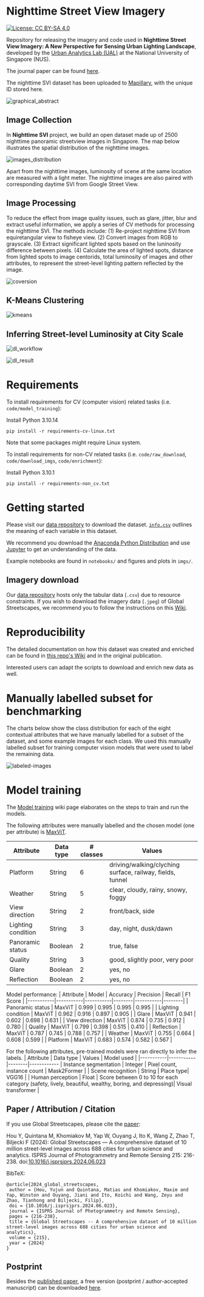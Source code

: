 # Nighttime Street View Imagery
[![License: CC BY-SA 4.0](https://licensebuttons.net/l/by-sa/4.0/80x15.png)](https://creativecommons.org/licenses/by-sa/4.0/)

Repository for releasing the imagery and code used in **Nighttime Street View Imagery: A New Perspective for Sensing Urban Lighting Landscape**, developed by the [Urban Analytics Lab (UAL)](https://ual.sg/) at the National University of Singapore (NUS).

<!-- You can read more about this project on [its website](https://ual.sg/project/global-streetscapes/) too. It includes an overview of the project together with the background, [paper](https://doi.org/10.1016/j.isprsjprs.2024.06.023), examples, FAQ, etc. --> 

The journal paper can be found [here](https://www-sciencedirect-com.libproxy1.nus.edu.sg/journal/sustainable-cities-and-society).

The nighttime SVI dataset has been uploaded to [Mapillary](https://www.mapillary.com/), with the unique ID stored here.
<!-- For users who have no access to Hugging Face, the dataset is also available on [Baidu Cloud Disk](https://pan.baidu.com/s/1wsbqfbA56sXjIdb0KoSBbQ?pwd=98tr) (code: 98tr). This repository contains also a detailed [Wiki](https://github.com/ualsg/global-streetscapes/wiki/) with tutorials. --> 

![graphical_abstract](images/graphical_abstract_new.jpeg)

## Image Collection

In **Nighttime SVI** project, we build an open dataset made up of 2500 nighttime panoramic streetview images in Singapore. The map below illustrates the spatial distribution of the nighttime images.

![images_distribution](images/SVI_Collection_points.png)

Apart from the nighttime images, luminosity of scene at the same location are measured with a light meter. The nighttime images are also paired with corresponding daytime SVI from Google Street View. <!-- Each image has been enriched with a wide range of geospatial, temporal, contextual, semantic, and perceptual information adding up to 346 unique features, as shown in the below illustration. -->

## Image Processing
To reduce the effect from image quality issues, such as glare, jitter, blur and extract useful information, we apply a series of CV methods for processing the nighttime SVI. The methods include: (1) Re-project nighttime SVI from equiretangular view to fisheye view. (2) Convert images from RGB to grayscale. (3) Extract significant lighted spots based on the luninosity difference between pixels. (4) Calculate the area of lighted spots, distance from lighted spots to image centorids, total luminosity of images and other attributes, to represent the street-level lighting pattern reflected by the image.

![coversion](images/SVI_conversion.png)

<!-- The plots below illustrate the class or value distribution among the 10 million images for (A) continents covered, (B) settlement typology (degree of urbanisation), (C) OSM road type, (D) camera projection type, (E) season, (F) hour of the day, (G) transportation mode, and (H) perception scores. -->

## K-Means Clustering

![kmeans](images/3D_visualizations_clustering.png) 


## Inferring Street-level Luminosity at City Scale

![dl_workflow](images/deep_learning_workflow.png) 

![dl_result](images/predicted_brightness.png) 


# Requirements

To install requirements for CV (computer vision) related tasks (i.e. `code/model_training`):

Install Python 3.10.14

```
pip install -r requirements-cv-linux.txt
```
Note that some packages might require Linux system.

To install requirements for non-CV related tasks (i.e. `code/raw_download`, `code/download_imgs`, `code/enrichment`):

Install Python 3.10.1

```
pip install -r requirements-non_cv.txt
```

# Getting started

Please visit our [data repository](https://huggingface.co/datasets/NUS-UAL/global-streetscapes) to download the dataset.
[`info.csv`](https://huggingface.co/datasets/NUS-UAL/global-streetscapes/blob/main/info.csv) outlines the meaning of each variable in this dataset.

We recommend you download the [Anaconda Python Distribution](https://www.anaconda.com/download) and use [Jupyter](https://jupyter.org/) to get an understanding of the data.

Example notebooks are found in `notebooks/` and figures and plots in `imgs/`.

## Imagery download
Our [data repository](https://huggingface.co/datasets/NUS-UAL/global-streetscapes) hosts only the tabular data (`.csv`) due to resource constraints.
If you wish to download the imagery data (`.jpeg`) of Global Streetscapes, we recommend you to follow the instructions on this [Wiki](https://github.com/ualsg/global-streetscapes/wiki/2-Download-images).

# Reproducibility
The detailed documentation on how this dataset was created and enriched can be found in [this repo's Wiki](https://github.com/ualsg/global-streetscapes/wiki) and in the original publication.

Interested users can adapt the scripts to download and enrich new data as well.

# Manually labelled subset for benchmarking
The charts below show the class distribution for each of the eight contextual attributes that we have manually labelled for a subset of the dataset, and some example images for each class.
We used this manually labelled subset for training computer vision models that were used to label the remaining data.

![labeled-images](img/contextual_examples.jpg)

# Model training
The [Model training](https://github.com/ualsg/global-streetscapes/wiki/Model-training) wiki page elaborates on the steps to train and run the models.

The following attributes were manually labelled and the chosen model (one per attribute) is [MaxViT](https://github.com/google-research/maxvit).

| Attribute | Data type | # classes | Values |
|-----------|-----------|-----------|--------|
| Platform | String | 6 | driving/walking/clyching surface, railway, fields, tunnel |
| Weather | String | 5 | clear, cloudy, rainy, snowy, foggy |
| View direction | String | 2 | front/back, side |
| Lighting condition | String | 3 | day, night, dusk/dawn |
| Panoramic status | Boolean | 2 | true, false |
| Quality | String | 3 | good, slightly poor, very poor |
| Glare | Boolean | 2 | yes, no |
| Reflection | Boolean | 2 | yes, no |

Model performance:
| Attribute | Model | Accuracy | Precision | Recall | F1 Score |
|-----------|-----------|-----------|--------|-----------|--------|
| Panoramic status | MaxViT | 0.999 | 0.995 | 0.995 | 0.995 |
| Lighting condition | MaxViT | 0.962 | 0.916 | 0.897 | 0.905 |
| Glare | MaxViT | 0.941 | 0.602 | 0.698 | 0.631 |
| View direction | MaxViT | 0.874 | 0.735 | 0.912 | 0.780 |
| Quality | MaxViT | 0.799 | 0.398 | 0.515 | 0.410 |
| Reflection | MaxViT | 0.787 | 0.745 | 0.788 | 0.757 |
| Weather | MaxViT | 0.755 | 0.664 | 0.608 | 0.599 |
| Platform | MaxViT | 0.683 | 0.574 | 0.582 | 0.567 |

For the following attributes, pre-trained models were ran directly to infer the labels.
| Attribute | Data type | Values | Model used |
|-----------|-----------|--------|------------
| Instance segmentation | Integer | Pixel count, instance count | Mask2Former |
| Scene recognition | String | Place type| VGG16 |
| Human perception | Float | Score between 0 to 10 for each category (safety, lively, beautiful, wealthy, boring, and depressing)| Visual transformer |


## Paper / Attribution / Citation

If you use Global Streetscapes, please cite the [paper](https://doi.org/10.1016/j.isprsjprs.2024.06.023):

Hou Y, Quintana M, Khomiakov M, Yap W, Ouyang J, Ito K, Wang Z, Zhao T, Biljecki F (2024): Global Streetscapes — A comprehensive dataset of 10 million street-level images across 688 cities for urban science and analytics. ISPRS Journal of Photogrammetry and Remote Sensing 215: 216-238. doi:[10.1016/j.isprsjprs.2024.06.023](https://doi.org/10.1016/j.isprsjprs.2024.06.023)

BibTeX:
```
@article{2024_global_streetscapes,
 author = {Hou, Yujun and Quintana, Matias and Khomiakov, Maxim and Yap, Winston and Ouyang, Jiani and Ito, Koichi and Wang, Zeyu and Zhao, Tianhong and Biljecki, Filip},
 doi = {10.1016/j.isprsjprs.2024.06.023},
 journal = {ISPRS Journal of Photogrammetry and Remote Sensing},
 pages = {216-238},
 title = {Global Streetscapes -- A comprehensive dataset of 10 million street-level images across 688 cities for urban science and analytics},
 volume = {215},
 year = {2024}
}
```

## Postprint

Besides the [published paper](https://doi.org/10.1016/j.isprsjprs.2024.06.023), a free version (postprint / author-accepted manuscript) can be downloaded [here](https://ual.sg/publication/2024-global-streetscapes/).
